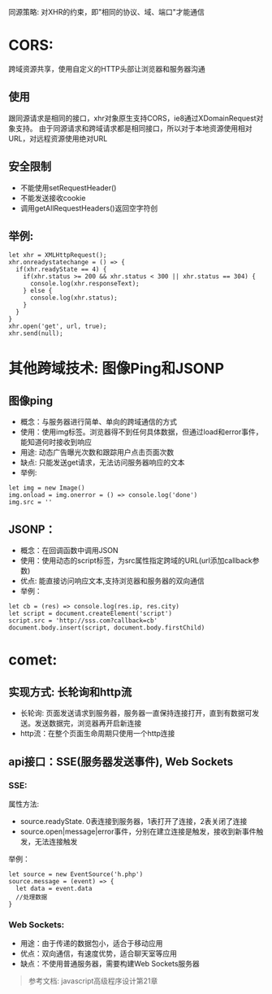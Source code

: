 同源策略: 对XHR的约束，即"相同的协议、域、端口"才能通信

# CORS: 
跨域资源共享，使用自定义的HTTP头部让浏览器和服务器沟通
<!--more-->
## 使用
跟同源请求是相同的接口，xhr对象原生支持CORS，ie8通过XDomainRequest对象支持。
由于同源请求和跨域请求都是相同接口，所以对于本地资源使用相对URL，对远程资源使用绝对URL

## 安全限制
- 不能使用setRequestHeader()
- 不能发送接收cookie
- 调用getAllRequestHeaders()返回空字符创

## 举例:

```
let xhr = XMLHttpRequest();
xhr.onreadystatechange = () => {
  if(xhr.readyState == 4) {
    if(xhr.status >= 200 && xhr.status < 300 || xhr.status == 304) {
      console.log(xhr.responseText);
    } else {
      console.log(xhr.status);
    }
  }
}
xhr.open('get', url, true);
xhr.send(null);
```

# 其他跨域技术: 图像Ping和JSONP
## 图像ping
- 概念：与服务器进行简单、单向的跨域通信的方式
- 使用：使用img标签。浏览器得不到任何具体数据，但通过load和error事件，能知道何时接收到响应
- 用途: 动态广告曝光次数和跟踪用户点击页面次数
- 缺点: 只能发送get请求，无法访问服务器响应的文本
- 举例: 

```
let img = new Image()
img.onload = img.onerror = () => console.log('done')
img.src = ''
```

## JSONP：
- 概念：在回调函数中调用JSON
- 使用：使用动态的script标签，为src属性指定跨域的URL(url添加callback参数)
- 优点: 能直接访问响应文本,支持浏览器和服务器的双向通信
- 举例：

```
let cb = (res) => console.log(res.ip, res.city)
let script = document.createElement('script')
script.src = 'http://sss.com?callback=cb'
document.body.insert(script, document.body.firstChild)
```

# comet:
## 实现方式: 长轮询和http流
- 长轮询: 页面发送请求到服务器，服务器一直保持连接打开，直到有数据可发送。发送数据完，浏览器再开启新连接
- http流：在整个页面生命周期只使用一个http连接

## api接口：SSE(服务器发送事件), Web Sockets
### SSE:
属性方法:
- source.readyState. 0表连接到服务器，1表打开了连接，2表关闭了连接
- source.open|message|error事件，分别在建立连接是触发，接收到新事件触发，无法连接触发

举例：

```
let source = new EventSource('h.php')
source.message = (event) => {
  let data = event.data
  //处理数据
}
```

### Web Sockets:
- 用途：由于传递的数据包小，适合于移动应用
- 优点：双向通信，有速度优势，适合聊天室等应用
- 缺点：不使用普通服务器，需要构建Web Sockets服务器

>参考文档: javascript高级程序设计第21章
